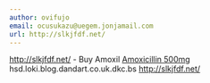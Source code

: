 ```yaml
---
author: ovifujo
email: ocusukazu@uegem.jonjamail.com
url: http://slkjfdf.net/
---
```


http://slkjfdf.net/ - Buy Amoxil <a href="http://slkjfdf.net/">Amoxicillin 500mg</a> hsd.loki.blog.dandart.co.uk.dkc.bs http://slkjfdf.net/